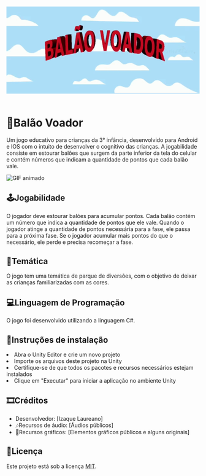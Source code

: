 #
<!DOCTYPE html>
<html>
<header>
	<link rel="stylesheet" type="text/css" href="https://raw.githubusercontent.com/Izaque-Laureano/Bal-o-Voador/main/style.css">
<div>
  <img src="Gif-Titulo.gif" alt="GIF animado">
 </div>
</header>
<body>
	<h1>🎈Balão Voador</h1>
	<p>Um jogo educativo para crianças da 3° infância, desenvolvido para Android e IOS com o intuito de desenvolver o cognitivo das crianças. A jogabilidade consiste em estourar balões que surgem da parte inferior da tela do celular e contém números que indicam a quantidade de pontos que cada balão vale.</p>
	<img src="GIF-jogo.gif" alt="GIF animado">
	<h2>🕹Jogabilidade</h2>
	<p>O jogador deve estourar balões para acumular pontos. Cada balão contém um número que indica a quantidade de pontos que ele vale. Quando o jogador atinge a quantidade de pontos necessária para a fase, ele passa para a próxima fase. Se o jogador acumular mais pontos do que o necessário, ele perde e precisa recomeçar a fase.</p>
	<h2>🎪Temática</h2>
	<p>O jogo tem uma temática de parque de diversões, com o objetivo de deixar as crianças familiarizadas com as cores.</p>
	<h2>💻Linguagem de Programação</h2>
	<p>O jogo foi desenvolvido utilizando a linguagem C#.</p>
	<h2>📄Instruções de instalação</h2>
	<li>Abra o Unity Editor e crie um novo projeto</li>
		<li>Importe os arquivos deste projeto na Unity</li>
		<li>Certifique-se de que todos os pacotes e recursos necessários estejam instalados</li>
		<li>Clique em "Executar" para iniciar a aplicação no ambiente Unity</li>
	</ol>
	<h2>🎞Créditos</h2>
	<ul>
		<li>Desenvolvedor: [Izaque Laureano]</li>
		<li>🎶Recursos de áudio: [Áudios públicos]</li>
		<li>🎨Recursos gráficos: [Elementos gráficos públicos e alguns originais]</li>
	</ul>
	<h2>📜Licença</h2>
	<p>Este projeto está sob a licença <a href="https://opensource.org/licenses/MIT">MIT</a>.</p>
</body>
</html>
